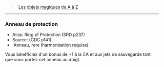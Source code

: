﻿> [Les objets magiques de A à Z](hd_magicitems_az_les_objets_magiques_de_a_a_z.md)

---

### Anneau de protection

- Alias: Ring of Protection (SRD p237)
- Source: (CDC p141)
-  Anneau, rare (harmonisation requise)

Vous bénéficiez d'un bonus de +1 à la CA et aux jets de sauvegarde tant que vous portez cet anneau au doigt.

